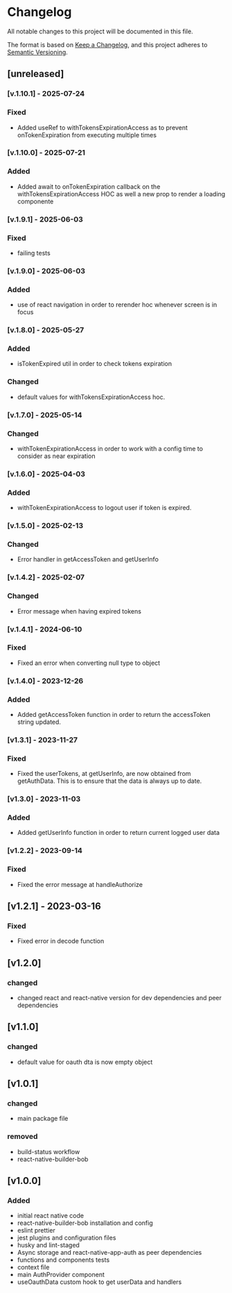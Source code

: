 # Changelog

All notable changes to this project will be documented in this file.

The format is based on [Keep a Changelog](https://keepachangelog.com/en/1.0.0/),
and this project adheres to [Semantic Versioning](https://semver.org/spec/v2.0.0.html).

## [unreleased]

### [v.1.10.1] - 2025-07-24

### Fixed

- Added useRef to withTokensExpirationAccess as to prevent onTokenExpiration from executing multiple times

### [v.1.10.0] - 2025-07-21

### Added

- Added await to onTokenExpiration callback on the withTokensExpirationAccess HOC as well a new prop to render a loading componente

### [v.1.9.1] - 2025-06-03

### Fixed

- failing tests

### [v.1.9.0] - 2025-06-03

### Added

- use of react navigation in order to rerender hoc whenever screen is in focus

### [v.1.8.0] - 2025-05-27

### Added

- isTokenExpired util in order to check tokens expiration

### Changed

- default values for withTokensExpirationAccess hoc.

### [v.1.7.0] - 2025-05-14

### Changed

- withTokenExpirationAccess in order to work with a config time to consider as near expiration

### [v.1.6.0] - 2025-04-03

### Added

- withTokenExpirationAccess to logout user if token is expired.

### [v.1.5.0] - 2025-02-13

### Changed

- Error handler in getAccessToken and getUserInfo

### [v.1.4.2] - 2025-02-07

### Changed

- Error message when having expired tokens

### [v.1.4.1] - 2024-06-10

### Fixed

- Fixed an error when converting null type to object

### [v.1.4.0] - 2023-12-26

### Added

- Added getAccessToken function in order to return the accessToken string updated.

### [v1.3.1] - 2023-11-27

### Fixed

- Fixed the userTokens, at getUserInfo, are now obtained from getAuthData. This is to ensure that the data is always up to date.

### [v1.3.0] - 2023-11-03

### Added

- Added getUserInfo function in order to return current logged user data

### [v1.2.2] - 2023-09-14

### Fixed

- Fixed the error message at handleAuthorize

## [v1.2.1] - 2023-03-16

### Fixed

- Fixed error in decode function

## [v1.2.0]

### changed

- changed react and react-native version for dev dependencies and peer dependencies

## [v1.1.0]

### changed

- default value for oauth dta is now empty object

## [v1.0.1]

### changed

- main package file

### removed

- build-status workflow
- react-native-builder-bob

## [v1.0.0]

### Added

- initial react native code
- react-native-builder-bob installation and config
- eslint prettier
- jest plugins and configuration files
- husky and lint-staged
- Async storage and react-native-app-auth as peer dependencies
- functions and components tests
- context file
- main AuthProvider component
- useOauthData custom hook to get userData and handlers
